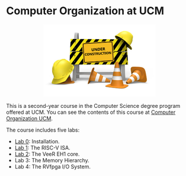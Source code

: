 # Computer Organization at UCM

<p align="center">
  <img src="UnderConstruction.png" width=60% height=60%>
</p>


This is a second-year course in the Computer Science degree program offered at UCM. You can see the contents of this course at [Computer Organization UCM](http://web.fdi.ucm.es/UCMFiles/pdf/FICHAS_DOCENTES/2024/8413.pdf).

The course includes five labs:

+ [Lab 0](https://github.com/artecs-group/RVfpga-sim-addons/tree/main/Computer_Organization/Lab0): Installation.
+ [Lab 1](https://github.com/artecs-group/RVfpga-sim-addons/tree/main/Computer_Organization/Lab1): The RISC-V ISA.
+ [Lab 2](https://github.com/artecs-group/RVfpga-sim-addons/tree/main/Computer_Organization/Lab2): The VeeR EH1 core.
+ Lab 3: The Memory Hierarchy.
+ Lab 4: The RVfpga I/O System.
